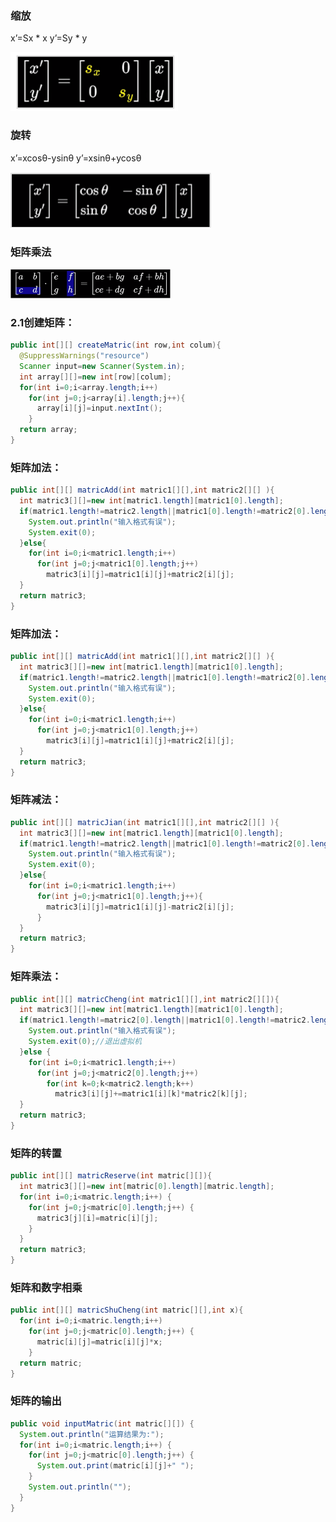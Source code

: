 

### 缩放

x’=Sx * x
y’=Sy * y

<img src="imgs/矩阵相关/image-20240629152809721.png" alt="image-20240629152809721" style="zoom:50%;" />

### 旋转

x’=xcosθ-ysinθ
y’=xsinθ+ycosθ

<img src="imgs/矩阵相关/image-20240629152837292.png" alt="image-20240629152837292" style="zoom:50%;" />

### 矩阵乘法

<img src="imgs/矩阵相关/image-20240629152915963.png" alt="image-20240629152915963" style="zoom: 25%;" />



### 2.1创建矩阵：

```java
public int[][] createMatric(int row,int colum){
  @SuppressWarnings("resource")
  Scanner input=new Scanner(System.in);
  int array[][]=new int[row][colum];
  for(int i=0;i<array.length;i++)
    for(int j=0;j<array[i].length;j++){
      array[i][j]=input.nextInt();
    }
  return array;
}
```

### 矩阵加法：

```java
public int[][] matricAdd(int matric1[][],int matric2[][] ){
  int matric3[][]=new int[matric1.length][matric1[0].length];
  if(matric1.length!=matric2.length||matric1[0].length!=matric2[0].length){			
    System.out.println("输入格式有误");
    System.exit(0);
  }else{
    for(int i=0;i<matric1.length;i++)
      for(int j=0;j<matric1[0].length;j++)
        matric3[i][j]=matric1[i][j]+matric2[i][j];
  }
  return matric3;
}
```

### 矩阵加法：

```java
public int[][] matricAdd(int matric1[][],int matric2[][] ){
  int matric3[][]=new int[matric1.length][matric1[0].length];
  if(matric1.length!=matric2.length||matric1[0].length!=matric2[0].length){			
    System.out.println("输入格式有误");
    System.exit(0);
  }else{
    for(int i=0;i<matric1.length;i++)
      for(int j=0;j<matric1[0].length;j++)
        matric3[i][j]=matric1[i][j]+matric2[i][j];
  }
  return matric3;
}
```

### 矩阵减法：

```java
public int[][] matricJian(int matric1[][],int matric2[][] ){
  int matric3[][]=new int[matric1.length][matric1[0].length];
  if(matric1.length!=matric2.length||matric1[0].length!=matric2[0].length){
    System.out.println("输入格式有误");
    System.exit(0);
  }else{
    for(int i=0;i<matric1.length;i++)
      for(int j=0;j<matric1[0].length;j++){
        matric3[i][j]=matric1[i][j]-matric2[i][j];
      }
  }
  return matric3;
}
```



### 矩阵乘法：

```java
public int[][] matricCheng(int matric1[][],int matric2[][]){
  int matric3[][]=new int[matric1.length][matric1[0].length];
  if(matric1.length!=matric2[0].length||matric1[0].length!=matric2.length){
    System.out.println("输入格式有误");
    System.exit(0);//退出虚拟机
  }else {
    for(int i=0;i<matric1.length;i++)
      for(int j=0;j<matric2[0].length;j++)
        for(int k=0;k<matric2.length;k++)
          matric3[i][j]+=matric1[i][k]*matric2[k][j];
  }
  return matric3;
}
```

### 矩阵的转置

```java
public int[][] matricReserve(int matric[][]){
  int matric3[][]=new int[matric[0].length][matric.length];
  for(int i=0;i<matric.length;i++) {
    for(int j=0;j<matric[0].length;j++) {
      matric3[j][i]=matric[i][j];
    }
  }
  return matric3;
}
```

### 矩阵和数字相乘

```java
public int[][] matricShuCheng(int matric[][],int x){
  for(int i=0;i<matric.length;i++)
    for(int j=0;j<matric[0].length;j++) {
      matric[i][j]=matric[i][j]*x;
    }
  return matric;
}
```

### 矩阵的输出

```java
public void inputMatric(int matric[][]) {
  System.out.println("运算结果为:");
  for(int i=0;i<matric.length;i++) {
    for(int j=0;j<matric[0].length;j++) {
      System.out.print(matric[i][j]+" ");
    }
    System.out.println("");
  }
}
```

